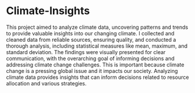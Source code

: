 # Climate-Insights
This project aimed to analyze climate data, uncovering patterns and trends to provide valuable insights into our changing climate. I collected and cleaned data from reliable sources, ensuring quality, and conducted a thorough analysis, including statistical measures like mean, maximum, and standard deviation. The findings were visually presented for clear communication, with the overarching goal of informing decisions and addressing climate change challenges. This is important because climate change is a pressing global issue and it impacts our society. Analyzing climate data provides insights that can inform decisions related to resource allocation and various strategies.